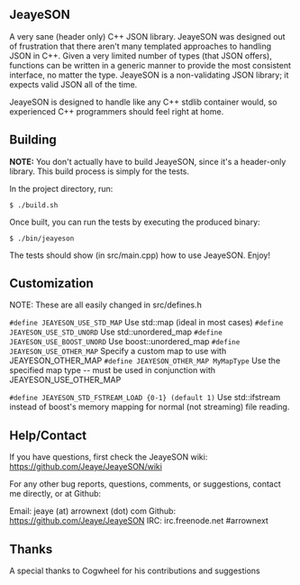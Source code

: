 JeayeSON
---

A very sane (header only) C++ JSON library. JeayeSON was designed out of 
frustration that there aren't many templated approaches to handling JSON
in C++. Given a very limited number of types (that JSON offers), functions
can be written in a generic manner to provide the most consistent
interface, no matter the type. JeayeSON is a non-validating JSON library;
it expects valid JSON all of the time.

JeayeSON is designed to handle like any C++ stdlib container would, so
experienced C++ programmers should feel right at home.

Building
---
**NOTE:** You don't actually have to build JeayeSON, since it's a header-only
library. This build process is simply for the tests.

In the project directory, run:

`$ ./build.sh`
  
Once built, you can run the tests by executing the produced binary:

`$ ./bin/jeayeson`
  
The tests should show (in src/main.cpp) how to use JeayeSON. Enjoy!

Customization
---

NOTE: These are all easily changed in src/defines.h

`#define JEAYESON_USE_STD_MAP`
  Use std::map (ideal in most cases)
`#define JEAYESON_USE_STD_UNORD`
  Use std::unordered_map
`#define JEAYESON_USE_BOOST_UNORD`
  Use boost::unordered_map
`#define JEAYESON_USE_OTHER_MAP`
  Specify a custom map to use with JEAYESON_OTHER_MAP
`#define JEAYESON_OTHER_MAP MyMapType`
  Use the specified map type -- must be used in conjunction with JEAYESON_USE_OTHER_MAP

`#define JEAYESON_STD_FSTREAM_LOAD {0-1} (default 1)`
  Use std::ifstream instead of boost's memory mapping for normal (not streaming) file reading.

Help/Contact
---
If you have questions, first check the JeayeSON wiki: https://github.com/Jeaye/JeayeSON/wiki

For any other bug reports, questions, comments, or suggestions, contact me directly, or at Github:

Email: jeaye (at) arrownext (dot) com
Github: https://github.com/Jeaye/JeayeSON
IRC: irc.freenode.net #arrownext

Thanks
---
A special thanks to Cogwheel for his contributions and suggestions

